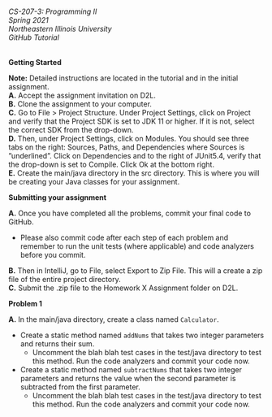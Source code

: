 ###### CS-207-3: Programming II <br> Spring 2021 <br> Northeastern Illinois University <br> GitHub Tutorial

**Getting Started**

**Note:** Detailed instructions are located in the tutorial and in the initial assignment.<br>
**A.** Accept the assignment invitation on D2L.<br>
**B.** Clone the assignment to your computer.<br>
**C.** Go to File > Project Structure. Under Project Settings, click on Project and verify that 
the Project SDK is set to JDK 11 or higher.  If it is not, select the correct SDK from the drop-down.<br>
**D.** Then,  under  Project  Settings,  click  on  Modules. You  should  see  three  tabs  on  the right: 
Sources,  Paths,  and  Dependencies  where  Sources is ”underlined”. Click  on Dependencies and to 
the right of JUnit5.4, verify that the drop-down is set to Compile. Click Ok at the bottom right.<br>
**E.** Create the main/java directory in the src directory. This is where you will be creating your 
Java classes for your assignment.<br>

**Submitting your assignment**

**A.** Once you have completed all the problems, commit your final code to GitHub. <br>
- Please also commit code after each step of each problem and remember to run the unit tests 
(where applicable) and code analyzers before you commit.<br>

**B.** Then in IntelliJ, go to File, select Export to Zip File. This will a create a zip file of the 
entire project directory.<br>
**C.** Submit the .zip file to the Homework X Assignment folder on D2L.<br>

**Problem 1**

**A.** In the main/java directory, create a class named `Calculator`.
- Create a static method named `addNums` that takes two integer parameters and returns their sum.
    - Uncomment the blah blah test cases in the test/java directory to test this method. Run the code 
    analyzers and commit your code now.
- Create a static method named `subtractNums` that takes two integer parameters and returns the value when the second parameter is subtracted from the first parameter.
    - Uncomment the blah blah test cases in the test/java directory to test this method. Run the 
    code analyzers and commit your code now.
 

